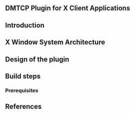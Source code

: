 DMTCP Plugin for X Client Applications
------------------------------------------

## Introduction

## X Window System Architecture

## Design of the plugin

## Build steps

### Prerequisites

## References
